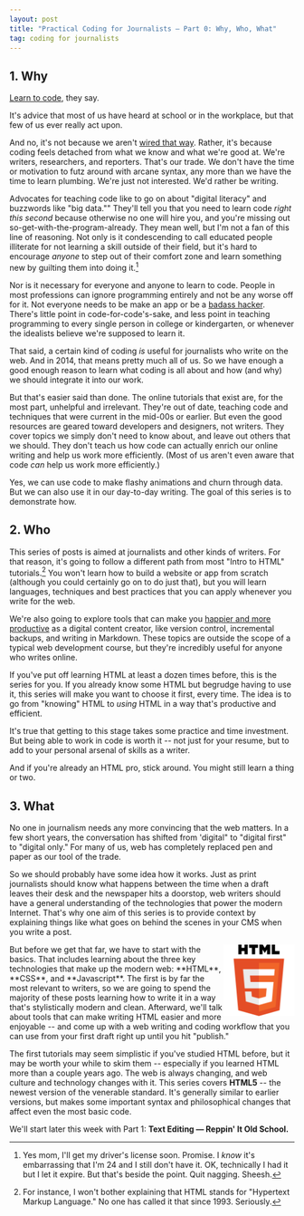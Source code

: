 ```yaml
---
layout: post
title: "Practical Coding for Journalists — Part 0: Why, Who, What"
tag: coding for journalists
---
```


## 1. Why


[Learn to code](http://www.niemanlab.org/2012/09/miranda-mulligan-want-to-produce-hirable-grads-journalism-schools-teach-them-to-code/), they say.

It's advice that most of us have heard at school or in the workplace, but that few of us ever really act upon.

And no, it's not because we aren't [wired that way](http://j-source.ca/article/opinion-why-journalism-schools-must-teach-code—even-if-every-journalist-not-wired-way). Rather, it's because coding feels detached from what we know and what we're good at. We're writers, researchers, and reporters. That's our trade. We don't have the time or motivation to futz around with arcane syntax, any more than we have the time to learn plumbing. We're just not interested. We'd rather be writing.

Advocates for teaching code like to go on about "digital literacy" and buzzwords like "big data."" They'll tell you that you need to learn code *right this second* because otherwise no one will hire you, and you're missing out so-get-with-the-program-already. They mean well, but I'm not a fan of this line of reasoning. Not only is it condescending to call educated people illiterate for not learning a skill outside of their field, but it's hard to encourage *anyone* to step out of their comfort zone and learn something new by guilting them into doing it.[^driver]

Nor is it necessary for everyone and anyone to learn to code. People in most professions can ignore programming entirely and not be any worse off for it. Not everyone needs to be make an app or be a [badass hacker](https://www.youtube.com/watch?v=dFUlAQZB9Ng). There's little point in code-for-code's-sake, and less point in teaching programming to every single person in college or kindergarten, or whenever the idealists believe we're supposed to learn it.

That said, a certain kind of coding _is_ useful for journalists who write on the web. And in 2014, that means pretty much all of us. So we have enough a good enough reason to learn what coding is all about and how (and why) we should integrate it into our work.

But that's easier said than done. The online tutorials that exist are, for the most part, unhelpful and irrelevant. They're out of date, teaching code and techniques that were current in the mid-00s or earlier. But even the good resources are geared toward developers and designers, not writers. They cover topics we simply don't need to know about, and leave out others that we should. They don't teach us how code can actually enrich our online writing and help us work more efficiently. (Most of us aren't even aware that code _can_ help us work more efficiently.)

Yes, we can use code to make flashy animations and churn through data. But we can also use it in our day-to-day writing. The goal of this series is to demonstrate how.


## 2. Who


This series of posts is aimed at journalists and other kinds of writers. For that reason, it's going to follow a different path from most "Intro to HTML" tutorials.[^hyper] You won't learn how to build a website or app from scratch (although you could certainly go on to do just that), but you will learn languages, techniques and best practices that you can apply whenever you write for the web.

We're also going to explore tools that can make you [happier and more productive](https://www.youtube.com/watch?v=xK0njkATf84&feature=kp) as a digital content creator, like version control, incremental backups, and writing in Markdown. These topics are outside the scope of a typical web development course, but they're incredibly useful for anyone who writes online.

If you've put off learning HTML at least a dozen times before, this is the series for you. If you already know some HTML but begrudge having to use it, this series will make you want to choose it first, every time. The idea is to go from "knowing" HTML to _using_ HTML in a way that's productive and efficient.

It's true that getting to this stage takes some practice and time investment. But being able to work in code is worth it -- not just for your resume, but to add to your personal arsenal of skills as a writer.

And if you're already an HTML pro, stick around. You might still learn a thing or two.

## 3. What

No one in journalism needs any more convincing that the web matters. In a few short years, the conversation has shifted from 'digital" to "digital first" to "digital only." For many of us, web has completely replaced pen and paper as our tool of the trade.

So we should probably have some idea how it works. Just as print journalists should know what happens between the time when a draft leaves their desk and the newspaper hits a doorstop, web writers should have a general understanding of the technologies that power the modern Internet. That's why one aim of this series is to provide context by explaining things like what goes on behind the scenes in your CMS when you write a post.

<img src="/public/img/HTML5_Logo_512.png" style="float: right; width: 25%; height: 25%" />
But before we get that far, we have to start with the basics. That includes learning about the three key technologies that make up the modern web: **HTML**, **CSS**, and **Javascript**. The first is by far the most relevant to writers, so we are going to spend the majority of these posts learning how to write it in a way that's stylistically modern and clean. Afterward, we'll talk about tools that can make writing HTML easier and more enjoyable -- and come up with a web writing and coding workflow that you can use from your first draft right up until you hit "publish."

The first tutorials may seem simplistic if you've studied HTML before, but it may be worth your while to skim them -- especially if you learned HTML more than a couple years ago. The web is always changing, and web culture and technology changes with it. This series covers **HTML5** -- the newest version of the venerable standard. It's generally similar to earlier versions, but  makes some important syntax and philosophical changes that affect even the most basic code.

We'll start later this week with Part 1: **Text Editing — Reppin' It Old School.**

[^hyper]: For instance, I won't bother explaining that HTML stands for "Hypertext Markup Language." No one has called it that since 1993. Seriously.

[^driver]: Yes mom, I'll get my driver's license soon. Promise. I _know_ it's embarrassing that I'm 24 and I still don't have it. OK, technically I had it but I let it expire. But that's beside the point. Quit nagging. Sheesh.